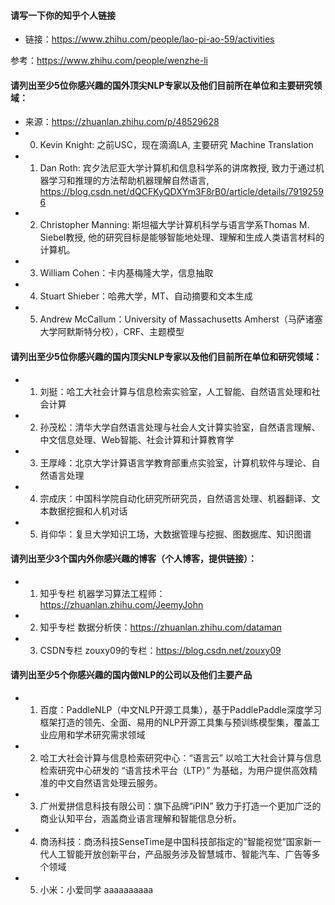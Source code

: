 #### 请写一下你的知乎个人链接
- 链接：https://www.zhihu.com/people/lao-pi-ao-59/activities

参考：https://www.zhihu.com/people/wenzhe-li


#### 请列出至少5位你感兴趣的国外顶尖NLP专家以及他们目前所在单位和主要研究领域：
- 来源：https://zhuanlan.zhihu.com/p/48529628
- 0. Kevin Knight: 之前USC，现在滴滴LA,  主要研究 Machine Translation
- 1. Dan Roth: 宾夕法尼亚大学计算机和信息科学系的讲席教授,  致力于通过机器学习和推理的方法帮助机器理解自然语言,  https://blog.csdn.net/dQCFKyQDXYm3F8rB0/article/details/79192596
- 2. Christopher Manning: 斯坦福大学计算机科学与语言学系Thomas M. Siebel教授, 他的研究目标是能够智能地处理、理解和生成人类语言材料的计算机。
- 3. William Cohen：卡内基梅隆大学，信息抽取
- 4. Stuart Shieber：哈弗大学，MT、自动摘要和文本生成
- 5. Andrew McCallum：University of Massachusetts Amherst（马萨诸塞大学阿默斯特分校），CRF、主题模型


#### 请列出至少5位你感兴趣的国内顶尖NLP专家以及他们目前所在单位和研究领域：
- 1. 刘挺：哈工大社会计算与信息检索实验室，人工智能、自然语言处理和社会计算
- 2. 孙茂松：清华大学自然语言处理与社会人文计算实验室，自然语言理解、中文信息处理、Web智能、社会计算和计算教育学
- 3. 王厚峰：北京大学计算语言学教育部重点实验室，计算机软件与理论、自然语言处理
- 4. 宗成庆：中国科学院自动化研究所研究员，自然语言处理、机器翻译、文本数据挖掘和人机对话
- 5. 肖仰华：复旦大学知识工场，大数据管理与挖掘、图数据库、知识图谱


#### 请列出至少3个国内外你感兴趣的博客（个人博客，提供链接）：
- 1. 知乎专栏 机器学习算法工程师：https://zhuanlan.zhihu.com/JeemyJohn
- 2. 知乎专栏 数据分析侠：https://zhuanlan.zhihu.com/dataman
- 3. CSDN专栏 zouxy09的专栏：https://blog.csdn.net/zouxy09


#### 请列出至少5个你感兴趣的国内做NLP的公司以及他们主要产品
- 1. 百度：PaddleNLP（中文NLP开源工具集），基于PaddlePaddle深度学习框架打造的领先、全面、易用的NLP开源工具集与预训练模型集，覆盖工业应用和学术研究需求领域
- 2. 哈工大社会计算与信息检索研究中心：“语言云” 以哈工大社会计算与信息检索研究中心研发的 “语言技术平台（LTP）” 为基础，为用户提供高效精准的中文自然语言处理云服务。
- 3. 广州爱拼信息科技有限公司：旗下品牌“iPIN” 致力于打造一个更加广泛的商业认知平台，涵盖商业语言理解和智能信息分析。
- 4. 商汤科技：商汤科技SenseTime是中国科技部指定的“智能视觉”国家新一代人工智能开放创新平台，产品服务涉及智慧城市、智能汽车、广告等多个领域
- 5. 小米：小爱同学
aaaaaaaaaa


